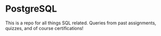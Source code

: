 # PostgreSQL
This is a repo for all things SQL related. Queries from past assignments, quizzes, and of course certifications!

